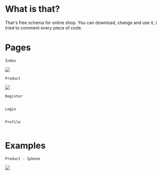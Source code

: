 # What is that?
That's free schema for online shop.
You can download, change and use it, i tried to comment every piece of code. 

# Pages
```Index```

![](https://github.com/ddoo5/SS/blob/data/data/IndexPage.gif)


```Product```

![](https://github.com/ddoo5/SS/blob/data/data/ProductPage.gif)


```Register```

![]()


```Login```

![]()


```Profile```

![]()


# Examples
```Product - Iphone```

![](https://github.com/ddoo5/SS/blob/data/data/ProductExamplePage.gif)
